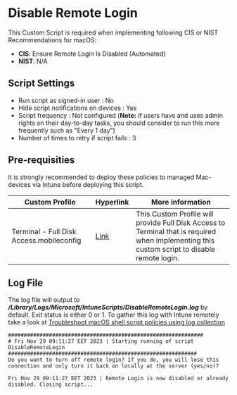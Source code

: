 # Disable Remote Login
This Custom Script is required when implementing following CIS or NIST Recommendations for macOS: 
- **CIS**: Ensure Remote Login Is Disabled (Automated)
- **NIST**: N/A

## Script Settings

- Run script as signed-in user : No
- Hide script notifications on devices : Yes
- Script frequency : Not configured (**Note:** If users have and uses admin rights on their day-to-day tasks, you should consider to run this more frequently such as "Every 1 day")
- Number of times to retry if script fails : 3

## Pre-requisities
It is strongly recommended to deploy these policies to managed Mac-devices via Intune before deploying this script.

| Custom Profile | Hyperlink | More information |
| -------- | ------- | -------- |
| Terminal - Full Disk Access.mobileconfig | [Link](https://github.com/microsoft/shell-intune-samples/tree/master/macOS/Custom%20Profiles/Terminal) | This Custom Profile will provide Full Disk Access to Terminal that is required when implementing this custom script to disable remote login.  |

## Log File

The log file will output to ***/Library/Logs/Microsoft/IntuneScripts/DisableRemoteLogin.log*** by default. Exit status is either 0 or 1. To gather this log with Intune remotely take a look at  [Troubleshoot macOS shell script policies using log collection](https://docs.microsoft.com/en-us/mem/intune/apps/macos-shell-scripts#troubleshoot-macos-shell-script-policies-using-log-collection)

```
##############################################################
# Fri Nov 29 09:11:27 EET 2023 | Starting running of script DisableRemoteLogin
############################################################
Do you want to turn off remote login? If you do, you will lose this connection and only turn it back on locally at the server (yes/no)?
 
Fri Nov 29 09:11:27 EET 2023 | Remote Login is now disabled or already disabled. Closing script...
```

